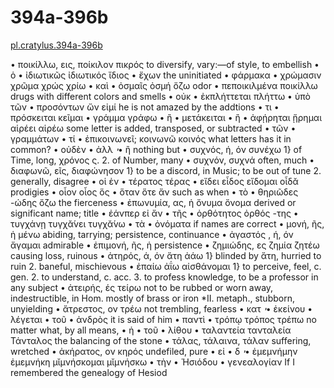 
# 394a-396b

[pl.cratylus.394a-396b](http://www.perseus.tufts.edu/hopper/text?doc=Perseus%3Atext%3A1999.01.0172%3Atext%3DCrat.%3Asection%3D394a)

• ποικίλλω, εις, ποίκιλον πικρός 
to diversify, vary:—of style, to embellish
• ὁ 
• ἰδιωτικῶς  ἰδιωτικός ἴδιος
• ἔχων
the uninitiated
• φάρμακα 
• χρώμασιν χρῶμα χρώς χρίω
• καὶ 
• ὀσμαῖς  ὀσμή ὄζω odor
• πεποικιλμένα ποικίλλω 
drugs with different colors and smells
• οὐκ 
• ἐκπλήττεται πλήττω
• ὑπὸ τῶν 
• προσόντων ὤν εἰμί
he is not amazed by the addtions
• τι 
• πρόσκειται  κεῖμαι
• γράμμα γράφω
• ἢ 
• μετάκειται 
• ἢ 
• ἀφῄρηται ᾕρημαι αἱρέει αἱρέω
some letter is added, transposed, or subtracted
• τῶν 
• γραμμάτων 
• τί 
• ἐπικοινωνεῖ; κοινωνῶ κοινός
what letters has it in common?
• οὐδὲν 
• ἀλλ ̓ 
• ἢ
nothing but
• συχνός, ή, όν συνέχω
1} of Time, long, χρόνος ς. 2. of Number, many
• συχνόν, συχνά
often, much
• διαφωνῶ, εῖς, διαφώνησον
1} to be a discord, in Music; to be out of tune 2. generally, disagree
• οἱ ἐν 
• τέρατος  τέρας
• εἴδει εἶδος εἴδομαι οἶδᾰ
prodigies
• οἷον οἷος ὅς
• ὅταν ὅτε ἄν
such as when
• τὸ 
• θηριῶδες -ώδης ὄζω
the fierceness
• ἐπωνυμία, ας, ἡ ὄνυμα ὄνομα
derived or significant name; title
• ἐάνπερ  εἰ ἄν
• τῆς 
• ὀρθότητος ὀρθός -της
• τυγχάνῃ τυγχᾰ́νει τυγχᾰ́νω 
• τὰ 
• ὀνόματα
if names are correct
• μονή, ῆς, ἡ  μένω 
abiding, tarrying; persistence, continuance
• ἀγαστός , ή, όν ἄγαμαι
admirable
• ἐπιμονή, ῆς, ἡ
persistence
• ζημιώδης, ες ζημία ζητέω
causing loss, ruinous
• ἀτηρός, ά, όν ἄτη ἀάω
1} blinded by ἄτη, hurried to ruin 2. baneful, mischievous
• ἐπαίω ἀΐω αἰσθάνομαι
1} to perceive, feel, c. gen. 2. to understand, c. acc. 3. to profess knowledge, to be a professor in any subject
• ἀτειρής, ές τείρω
not to be rubbed or worn away, indestructible, in Hom. mostly of brass or iron *II. metaph., stubborn, unyielding
• ἄτρεστος, ον τρέω 
not trembling, fearless
• κατ ̓ 
• ἐκείνου 
• λέγεται 
• τοῦ 
• ἀνδρὸς
it is said of him
• παντὶ 
• τρόπῳ τρόπος τρέπω
no matter what, by all means,
• ἡ 
• τοῦ 
• λίθου 
• ταλαντεία τανταλεία  Τάνταλος
the balancing of the stone
• τάλας, τάλαινα, τάλαν
suffering, wretched
• ἀκήρατος, ον κηρός
undefiled, pure
• εἰ 
• δ ̓
• ἐμεμνήμην ἐμεμνήκη μῐμνήσκομαι μῐμνήσκω
• τὴν 
• Ἡσιόδου 
• γενεαλογίαν
If I remembered the genealogy of Hesiod